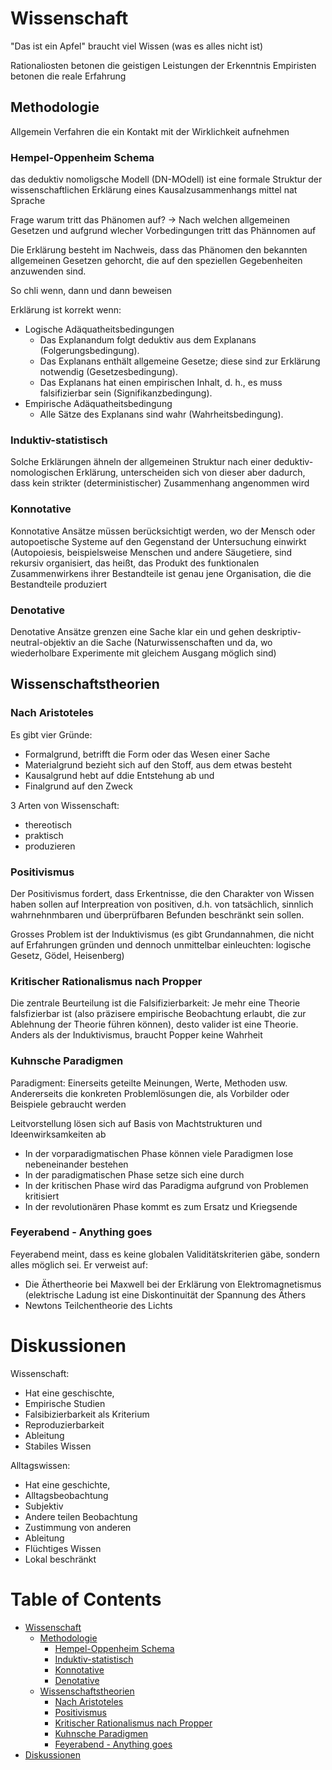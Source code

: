 # Wissenschaft

"Das ist ein Apfel" braucht viel Wissen (was es alles nicht ist)

Rationaliosten betonen die geistigen Leistungen der Erkenntnis
Empiristen betonen die reale Erfahrung

## Methodologie

Allgemein Verfahren die ein Kontakt mit der Wirklichkeit aufnehmen

### Hempel-Oppenheim Schema

das deduktiv nomoligsche Modell (DN-MOdell) ist eine formale Struktur der wissenschaftlichen Erklärung eines Kausalzusammenhangs mittel nat Sprache

Frage warum tritt das Phänomen auf?
-> Nach welchen allgemeinen Gesetzen und aufgrund wlecher Vorbedingungen tritt das Phännomen auf

Die Erklärung besteht im Nachweis, dass das Phänomen den bekannten allgemeinen Gesetzen gehorcht, die auf den speziellen Gegebenheiten anzuwenden sind. 

So chli wenn, dann und dann beweisen

Erklärung ist korrekt wenn:
- Logische Adäquatheitsbedingungen
  - Das Explanandum folgt deduktiv aus dem Explanans (Folgerungsbedingung).
  - Das Explanans enthält allgemeine Gesetze; diese sind zur Erklärung notwendig (Gesetzesbedingung).
  - Das Explanans hat einen empirischen Inhalt, d. h., es muss falsifizierbar sein (Signifikanzbedingung).
- Empirische Adäquatheitsbedingung  
  - Alle Sätze des Explanans sind wahr (Wahrheitsbedingung).

### Induktiv-statistisch

Solche Erklärungen ähneln der allgemeinen Struktur nach einer deduktiv-nomologischen
Erklärung, unterscheiden sich von dieser aber dadurch, dass kein strikter (deterministischer)
Zusammenhang angenommen wird

### Konnotative

Konnotative Ansätze müssen berücksichtigt werden, wo der Mensch oder autopoetische Systeme auf den Gegenstand der Untersuchung einwirkt (Autopoiesis, beispielsweise Menschen und andere Säugetiere, sind rekursiv organisiert, das heißt, das Produkt des funktionalen Zusammenwirkens ihrer Bestandteile ist genau jene Organisation, die die Bestandteile produziert

### Denotative

Denotative Ansätze grenzen eine Sache klar ein und gehen deskriptiv-neutral-objektiv an die
Sache (Naturwissenschaften und da, wo wiederholbare Experimente mit gleichem Ausgang
möglich sind)

## Wissenschaftstheorien

### Nach Aristoteles

Es gibt vier Gründe:

- Formalgrund, betrifft die Form oder das Wesen einer Sache
- Materialgrund bezieht sich auf den Stoff, aus dem etwas besteht
- Kausalgrund hebt auf ddie Entstehung ab und
- Finalgrund auf den Zweck

3 Arten von Wissenschaft:

- thereotisch
- praktisch 
- produzieren


### Positivismus

Der Positivismus fordert, dass Erkentnisse, die den Charakter von Wissen haben sollen auf Interpreation von positiven, d.h. von tatsächlich, sinnlich wahrnehnmbaren und überprüfbaren Befunden beschränkt sein sollen.

Grosses Problem ist der Induktivismus (es gibt Grundannahmen, die nicht auf Erfahrungen gründen und dennoch unmittelbar einleuchten: logische Gesetz, Gödel, Heisenberg)

### Kritischer Rationalismus nach Propper

Die zentrale Beurteilung ist die Falsifizierbarkeit: Je mehr eine Theorie falsfizierbar ist (also
präzisere empirische Beobachtung erlaubt, die zur Ablehnung der Theorie führen können),
desto valider ist eine Theorie. Anders als der Induktivismus, braucht Popper keine Wahrheit

### Kuhnsche Paradigmen

Paradigment: Einerseits geteilte Meinungen, Werte, Methoden usw. Andererseits die konkreten Problemlösungen die, als Vorbilder oder Beispiele gebraucht werden

Leitvorstellung lösen sich auf Basis von Machtstrukturen und Ideenwirksamkeiten ab

- In der vorparadigmatischen Phase können viele Paradigmen lose nebeneinander bestehen
- In der paradigmatischen Phase setze sich eine durch
- In der kritischen Phase wird das Paradigma aufgrund von Problemen kritisiert
- In der revolutionären Phase kommt es zum Ersatz und Kriegsende

### Feyerabend - Anything goes

Feyerabend meint, dass es keine globalen Validitätskriterien gäbe, sondern alles möglich sei. 
Er verweist auf:

- Die Äthertheorie bei Maxwell bei der Erklärung von Elektromagnetismus (elektrische Ladung
ist eine Diskontinuität der Spannung des Äthers
- Newtons Teilchentheorie des Lichts


# Diskussionen

Wissenschaft: 

- Hat eine geschischte,
- Empirische Studien
- Falsibizierbarkeit als Kriterium
- Reproduzierbarkeit
- Ableitung
- Stabiles Wissen

Alltagswissen:

- Hat eine geschichte,
- Alltagsbeobachtung
- Subjektiv
- Andere teilen Beobachtung
- Zustimmung von anderen
- Ableitung
- Flüchtiges Wissen
- Lokal beschränkt

# Table of Contents <!-- omit in toc --> 
- [Wissenschaft](#wissenschaft)
  - [Methodologie](#methodologie)
    - [Hempel-Oppenheim Schema](#hempel-oppenheim-schema)
    - [Induktiv-statistisch](#induktiv-statistisch)
    - [Konnotative](#konnotative)
    - [Denotative](#denotative)
  - [Wissenschaftstheorien](#wissenschaftstheorien)
    - [Nach Aristoteles](#nach-aristoteles)
    - [Positivismus](#positivismus)
    - [Kritischer Rationalismus nach Propper](#kritischer-rationalismus-nach-propper)
    - [Kuhnsche Paradigmen](#kuhnsche-paradigmen)
    - [Feyerabend - Anything goes](#feyerabend---anything-goes)
- [Diskussionen](#diskussionen)
